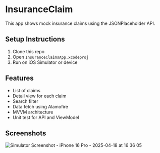 # InsuranceClaim

This app shows mock insurance claims using the JSONPlaceholder API.

## Setup Instructions
1. Clone this repo
2. Open `InsuranceClaimsApp.xcodeproj`
3. Run on iOS Simulator or device

## Features
- List of claims
- Detail view for each claim
- Search filter
- Data fetch using Alamofire
- MVVM architecture
- Unit test for API and ViewModel

## Screenshots
![Simulator Screenshot - iPhone 16 Pro - 2025-04-18 at 16 36 05](https://github.com/user-attachments/assets/64c397d8-297f-47ed-b6ac-6cd194cc8e68)

